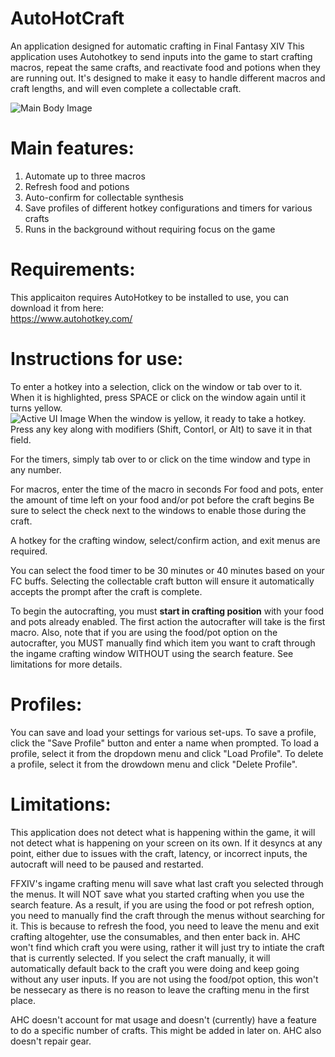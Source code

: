 # AutoHotCraft
An application designed for automatic crafting in Final Fantasy XIV
This application uses Autohotkey to send inputs into the game to start crafting macros, repeat the same crafts, and reactivate food and potions when they are running out.
It's designed to make it easy to handle different macros and craft lengths, and will even complete a collectable craft. 

![Main Body Image](LINK)

# Main features:
1. Automate up to three macros   
2. Refresh food and potions   
3. Auto-confirm for collectable synthesis  
4. Save profiles of different hotkey configurations and timers for various crafts  
5. Runs in the background without requiring focus on the game  

# Requirements:
This applicaiton requires AutoHotkey to be installed to use, you can download it from here:  
https://www.autohotkey.com/

# Instructions for use:
To enter a hotkey into a selection, click on the window or tab over to it. When it is highlighted, press SPACE or click on the window again until it turns yellow.  
![Active UI Image](Link)
When the window is yellow, it ready to take a hotkey. Press any key along with modifiers (Shift, Contorl, or Alt) to save it in that field.    

For the timers, simply tab over to or click on the time window and type in any number.

For macros, enter the time of the macro in seconds
For food and pots, enter the amount of time left on your food and/or pot before the craft begins
Be sure to select the check next to the windows to enable those during the craft.

A hotkey for the crafting window, select/confirm action, and exit menus are required.

You can select the food timer to be 30 minutes or 40 minutes based on your FC buffs. Selecting the collectable craft button will ensure it automatically accepts the prompt after the craft is complete. 

To begin the autocrafting, you must **start in crafting position** with your food and pots already enabled. The first action the autocrafter will take is the first macro.
Also, note that if you are using the food/pot option on the autocrafter, you MUST manually find which item you want to craft through the ingame crafting window WITHOUT using the search feature. See limitations for more details. 

# Profiles:
You can save and load your settings for various set-ups. 
To save a profile, click the "Save Profile" button and enter a name when prompted.
To load a profile, select it from the dropdown menu and click "Load Profile". 
To delete a profile, select it from the drowdown menu and click "Delete Profile".


# Limitations:
This application does not detect what is happening within the game, it will not detect what is happening on your screen on its own. If it desyncs at any point, either due to issues with the craft, latency, or incorrect inputs, the autocraft will need to be paused and restarted.  

FFXIV's ingame crafting menu will save what last craft you selected through the menus. It will NOT save what you started crafting when you use the search feature. As a result, if you are using the food or pot refresh option, you need to manually find the craft through the menus without searching for it. This is because to refresh the food, you need to leave the menu and exit crafting altogehter, use the consumables, and then enter back in. AHC won't find which craft you were using, rather it will just try to intiate the craft that is currently selected. If you select the craft manually, it will automatically default back to the craft you were doing and keep going without any user inputs. 
If you are not using the food/pot option, this won't be nessecary as there is no reason to leave the crafting menu in the first place. 

AHC doesn't account for mat usage and doesn't (currently) have a feature to do a specific number of crafts. This might be added in later on.
AHC also doesn't repair gear. 


